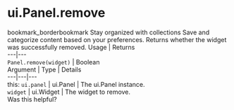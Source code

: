  
#  ui.Panel.remove
bookmark_borderbookmark Stay organized with collections  Save and categorize content based on your preferences.
Returns whether the widget was successfully removed.
Usage | Returns  
---|---  
`Panel.remove(widget)` | Boolean  
Argument | Type | Details  
---|---|---  
this: `ui.panel` | ui.Panel | The ui.Panel instance.  
`widget` | ui.Widget | The widget to remove.  
Was this helpful?
